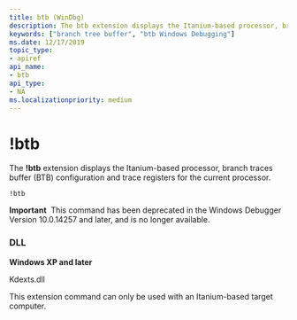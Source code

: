 ```yaml
---
title: btb (WinDbg)
description: The btb extension displays the Itanium-based processor, branch traces buffer (BTB) configuration and trace registers for the current processor.
keywords: ["branch tree buffer", "btb Windows Debugging"]
ms.date: 12/17/2019
topic_type:
- apiref
api_name:
- btb
api_type:
- NA
ms.localizationpriority: medium
---
```


# !btb


The **!btb** extension displays the Itanium-based processor, branch traces buffer (BTB) configuration and trace registers for the current processor.

```dbgcmd
!btb
```

**Important**  This command has been deprecated in the Windows Debugger Version 10.0.14257 and later, and is no longer available.

 

### <span id="DLL"></span><span id="dll"></span>DLL

<p><strong>Windows XP and later</strong></p>
<p>Kdexts.dll</p></td>

This extension command can only be used with an Itanium-based target computer.
